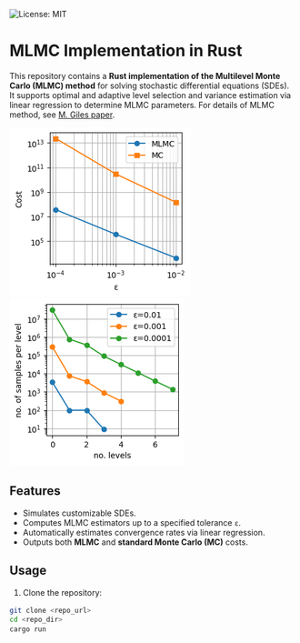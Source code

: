 ![License: MIT](https://img.shields.io/badge/License-MIT-yellow.svg)

# MLMC Implementation in Rust
This repository contains a **Rust implementation of the Multilevel Monte Carlo (MLMC) method** for solving stochastic differential equations (SDEs). It supports optimal and adaptive level selection and variance estimation via linear regression to determine MLMC parameters. For details of MLMC method, see [M. Giles paper](https://doi.org/10.1017/S096249291500001X).

![Demo](example/mlmc_vs_mc_cost.png)
![Demo](example/mlmc_Nl_eps.png)

## Features

- Simulates customizable SDEs.
- Computes MLMC estimators up to a specified tolerance `ε`.  
- Automatically estimates convergence rates via linear regression.  
- Outputs both **MLMC** and **standard Monte Carlo (MC)** costs.  

## Usage

1. Clone the repository:

```bash
git clone <repo_url>
cd <repo_dir>
cargo run
```

